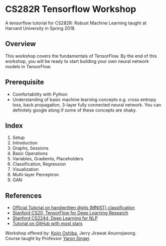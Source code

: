 # CS282R Tensorflow Workshop
A tensorflow tutorial for CS282R: Robust Machine Learning taught at Harvard University in Spring 2018.

## Overview
This workshop covers the fundamentals of TensorFlow. By the end of this workshop, you will be ready to start building your own neural network models in TensorFlow.

## Prerequisite
- Comfortability with Python
- Understanding of basic machine learning concepts e.g. cross entropy loss, back propagation, 3-layer fully connected neural network. You can definitely google along if some of these concepts are shaky.

## Index
1. Setup
2. Introduction
3. Graphs, Sessions
4. Basic Operations
5. Variables, Gradients, Placeholders
6. Classification, Regression
7. Visualization
8. Multi-layer Perceptron
9. GAN

## References
- [Official Tutorial on handwritten digits (MNIST) classification](https://www.tensorflow.org/tutorials/layers)
- [Stanford CS20, TensorFlow for Deep Learning Research](https://web.stanford.edu/class/cs20si/syllabus.html)
- [Stanford CS224d, Deep Learning for NLP](http://web.stanford.edu/class/cs224n/syllabus.html)
- [Tutorial on GitHub with most stars](https://github.com/aymericdamien/TensorFlow-Examples)

Workshop offered by: [Kojin Oshiba](http://kojinoshiba.com/), Jerry Jirawat Anunrojwong.
<br />
Course taught by Professor [Yaron Singer](https://people.seas.harvard.edu/~yaron/).

